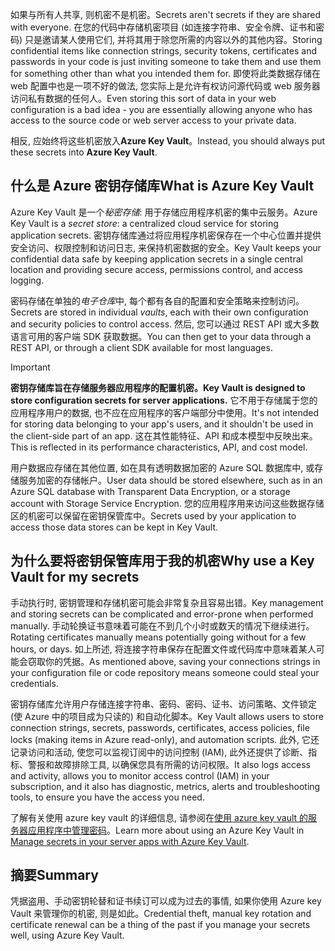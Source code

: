 <span data-ttu-id="d1e9c-101">如果与所有人共享, 则机密不是机密。</span><span class="sxs-lookup"><span data-stu-id="d1e9c-101">Secrets aren't secrets if they are shared with everyone.</span></span> <span data-ttu-id="d1e9c-102">在您的代码中存储机密项目 (如连接字符串、安全令牌、证书和密码) 只是邀请某人使用它们, 并将其用于除您所需的内容以外的其他内容。</span><span class="sxs-lookup"><span data-stu-id="d1e9c-102">Storing confidential items like connection strings, security tokens, certificates and passwords in your code is just inviting someone to take them and use them for something other than what you intended them for.</span></span> <span data-ttu-id="d1e9c-103">即使将此类数据存储在 web 配置中也是一项不好的做法, 您实际上是允许有权访问源代码或 web 服务器访问私有数据的任何人。</span><span class="sxs-lookup"><span data-stu-id="d1e9c-103">Even storing this sort of data in your web configuration is a bad idea - you are essentially allowing anyone who has access to the source code or web server access to your private data.</span></span>

<span data-ttu-id="d1e9c-104">相反, 应始终将这些机密放入**Azure Key Vault**。</span><span class="sxs-lookup"><span data-stu-id="d1e9c-104">Instead, you should always put these secrets into **Azure Key Vault**.</span></span>

## <a name="what-is-azure-key-vault"></a><span data-ttu-id="d1e9c-105">什么是 Azure 密钥存储库</span><span class="sxs-lookup"><span data-stu-id="d1e9c-105">What is Azure Key Vault</span></span>
<span data-ttu-id="d1e9c-106">Azure Key Vault 是一个*秘密存储*: 用于存储应用程序机密的集中云服务。</span><span class="sxs-lookup"><span data-stu-id="d1e9c-106">Azure Key Vault is a *secret store*: a centralized cloud service for storing application secrets.</span></span> <span data-ttu-id="d1e9c-107">密钥存储库通过将应用程序机密保存在一个中心位置并提供安全访问、权限控制和访问日志, 来保持机密数据的安全。</span><span class="sxs-lookup"><span data-stu-id="d1e9c-107">Key Vault keeps your confidential data safe by keeping application secrets in a single central location and providing secure access, permissions control, and access logging.</span></span>

<span data-ttu-id="d1e9c-108">密码存储在单独的*电子仓库*中, 每个都有各自的配置和安全策略来控制访问。</span><span class="sxs-lookup"><span data-stu-id="d1e9c-108">Secrets are stored in individual *vaults*, each with their own configuration and security policies to control access.</span></span> <span data-ttu-id="d1e9c-109">然后, 您可以通过 REST API 或大多数语言可用的客户端 SDK 获取数据。</span><span class="sxs-lookup"><span data-stu-id="d1e9c-109">You can then get to your data through a REST API, or through a client SDK available for most languages.</span></span>

> [!IMPORTANT]
> <span data-ttu-id="d1e9c-110">**密钥存储库旨在存储服务器应用程序的配置机密。**</span><span class="sxs-lookup"><span data-stu-id="d1e9c-110">**Key Vault is designed to store configuration secrets for server applications.**</span></span> <span data-ttu-id="d1e9c-111">它不用于存储属于您的应用程序用户的数据, 也不应在应用程序的客户端部分中使用。</span><span class="sxs-lookup"><span data-stu-id="d1e9c-111">It's not intended for storing data belonging to your app's users, and it shouldn't be used in the client-side part of an app.</span></span> <span data-ttu-id="d1e9c-112">这在其性能特征、API 和成本模型中反映出来。</span><span class="sxs-lookup"><span data-stu-id="d1e9c-112">This is reflected in its performance characteristics, API, and cost model.</span></span>
>
> <span data-ttu-id="d1e9c-113">用户数据应存储在其他位置, 如在具有透明数据加密的 Azure SQL 数据库中, 或存储服务加密的存储帐户。</span><span class="sxs-lookup"><span data-stu-id="d1e9c-113">User data should be stored elsewhere, such as in an Azure SQL database with Transparent Data Encryption, or a storage account with Storage Service Encryption.</span></span> <span data-ttu-id="d1e9c-114">您的应用程序用来访问这些数据存储区的机密可以保留在密钥保管库中。</span><span class="sxs-lookup"><span data-stu-id="d1e9c-114">Secrets used by your application to access those data stores can be kept in Key Vault.</span></span>

## <a name="why-use-a-key-vault-for-my-secrets"></a><span data-ttu-id="d1e9c-115">为什么要将密钥保管库用于我的机密</span><span class="sxs-lookup"><span data-stu-id="d1e9c-115">Why use a Key Vault for my secrets</span></span>

<span data-ttu-id="d1e9c-116">手动执行时, 密钥管理和存储机密可能会非常复杂且容易出错。</span><span class="sxs-lookup"><span data-stu-id="d1e9c-116">Key management and storing secrets can be complicated and error-prone when performed manually.</span></span> <span data-ttu-id="d1e9c-117">手动轮换证书意味着可能在不到几个小时或数天的情况下继续进行。</span><span class="sxs-lookup"><span data-stu-id="d1e9c-117">Rotating certificates manually means potentially going without for a few hours, or days.</span></span> <span data-ttu-id="d1e9c-118">如上所述, 将连接字符串保存在配置文件或代码库中意味着某人可能会窃取你的凭据。</span><span class="sxs-lookup"><span data-stu-id="d1e9c-118">As mentioned above, saving your connections strings in your configuration file or code repository means someone could steal your credentials.</span></span>

<span data-ttu-id="d1e9c-119">密钥存储库允许用户存储连接字符串、密码、密码、证书、访问策略、文件锁定 (使 Azure 中的项目成为只读的) 和自动化脚本。</span><span class="sxs-lookup"><span data-stu-id="d1e9c-119">Key Vault allows users to store connection strings, secrets, passwords, certificates, access policies, file locks (making items in Azure read-only), and automation scripts.</span></span>  <span data-ttu-id="d1e9c-120">此外, 它还记录访问和活动, 使您可以监视订阅中的访问控制 (IAM), 此外还提供了诊断、指标、警报和故障排除工具, 以确保您具有所需的访问权限。</span><span class="sxs-lookup"><span data-stu-id="d1e9c-120">It also logs access and activity, allows you to monitor access control (IAM) in your subscription, and it also has diagnostic, metrics, alerts and troubleshooting tools, to ensure you have the access you need.</span></span>

<span data-ttu-id="d1e9c-121">了解有关使用 azure key vault 的详细信息, 请参阅在[使用 azure key vault 的服务器应用程序中管理密码](../../manage-secrets-with-azure-key-vault/index.yml)。</span><span class="sxs-lookup"><span data-stu-id="d1e9c-121">Learn more about using an Azure Key Vault in [Manage secrets in your server apps with Azure Key Vault](../../manage-secrets-with-azure-key-vault/index.yml).</span></span>

## <a name="summary"></a><span data-ttu-id="d1e9c-122">摘要</span><span class="sxs-lookup"><span data-stu-id="d1e9c-122">Summary</span></span>

<span data-ttu-id="d1e9c-123">凭据盗用、手动密钥轮替和证书续订可以成为过去的事情, 如果你使用 Azure key Vault 来管理你的机密, 则是如此。</span><span class="sxs-lookup"><span data-stu-id="d1e9c-123">Credential theft, manual key rotation and certificate renewal can be a thing of the past if you manage your secrets well, using Azure Key Vault.</span></span>
